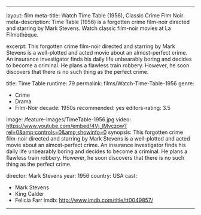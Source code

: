 ---

layout: film
meta-title: Watch Time Table (1956), Classic Crime Film Noir
meta-description:  Time Table (1956) is a forgotten crime film-noir directed and starring by Mark Stevens. Watch classic film-noir movies at La Filmothèque.

excerpt: This forgotten crime film-noir directed and starring by Mark Stevens is a well-plotted and acted movie about an almost-perfect crime. An insurance investigator finds his daily life unbearably boring and decides to become a criminal. He plans a flawless train robbery. However, he soon discovers that there is no such thing as the perfect crime.

title: Time Table
runtime: 79
permalink: films/Watch-Time-Table-1956
genre:
- Crime
- Drama
- Film-Noir
decade: 1950s
recommended: yes
editors-rating: 3.5

image: /feature-images/TimeTable-1956.jpg
video: https://www.youtube.com/embed/4Vj_lMvczow?rel=0&amp;controls=0&amp;showinfo=0
synopsis: This forgotten crime film-noir directed and starring by Mark Stevens is a well-plotted and acted movie about an almost-perfect crime. An insurance investigator finds his daily life unbearably boring and decides to become a criminal. He plans a flawless train robbery. However, he soon discovers that there is no such thing as the perfect crime.

director: Mark Stevens
year: 1956
country: USA
cast:
- Mark Stevens
- King Calder
- Felicia Farr
imdb: http://www.imdb.com/title/tt0049857/

---